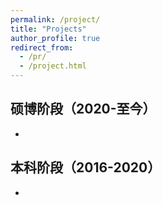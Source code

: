 ```yaml
---
permalink: /project/
title: "Projects"
author_profile: true
redirect_from: 
  - /pr/
  - /project.html
---
```


## 硕博阶段（2020-至今）
- 



## 本科阶段（2016-2020）
- 




